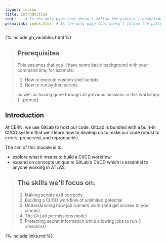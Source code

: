 ```yaml
---
layout: lesson
title: Introduction
root: .  # Is the only page that doesn't follow the pattern /:path/index.html
permalink: index.html  # Is the only page that doesn't follow the pattern /:path/index.html
---
```

{% include gh_variables.html %}

> ## Prerequisites
>
> This assumes that you'll have some basic background with your command line, for example:
>
> 1. How to execute custom shell scripts
> 2. How to run python scripts
>
> as well as having gone through all previous sessions in this workshop.
{: .prereq}

Introduction
------------

At CERN, we use GitLab to host our code. GitLab is bundled with a built-in CI/CD system that we'll learn how to develop on to make our code robust to errors, preserved, and reproducible.

The aim of this module is to:
- explore what it means to build a CI/CD workflow
- expand on concepts unique to GitLab's CI/CD which is essential to anyone working in ATLAS

> ## The skills we'll focus on:
>
> 1.  Making scripts exit correctly
> 2.  Building a CI/CD workflow of unlimited potential
> 3.  Understanding how job runners work (and get access to your clones)
> 4.  The GitLab permissions model
> 5.  Protecting secret information while allowing jobs to run
{: .checklist}

{% include links.md %}
